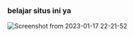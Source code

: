 ### belajar situs ini ya
![Screenshot from 2023-01-17 22-21-52](https://user-images.githubusercontent.com/91766087/212938289-f3ff6f34-79ab-4273-94d8-8f6cd329eb9c.png)
